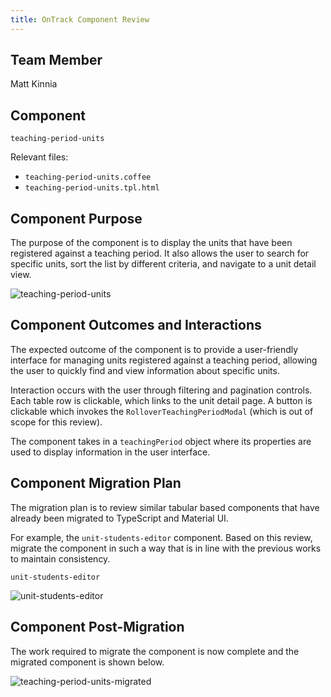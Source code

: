 ```yaml
---
title: OnTrack Component Review
---
```


## Team Member

Matt Kinnia

## Component

`teaching-period-units`

Relevant files:

- `teaching-period-units.coffee`
- `teaching-period-units.tpl.html`

## Component Purpose

The purpose of the component is to display the units that have been registered
against a teaching period. It also allows the user to search for specific
units, sort the list by different criteria,
and navigate to a unit detail view.

![teaching-period-units](Resources/teaching-period-units.png)

## Component Outcomes and Interactions

The expected outcome of the component is to provide a user-friendly interface
for managing units registered against a teaching period, allowing the user
to quickly find and view information about specific units.

Interaction occurs with the user through filtering and pagination controls.
Each table row is clickable, which links to the unit detail page. A button
is clickable which invokes the
`RolloverTeachingPeriodModal` (which is out of scope for this review).

The component takes in a `teachingPeriod` object where its properties are used
to display information in the user interface.

## Component Migration Plan

The migration plan is to review similar tabular based components that have
already been migrated to TypeScript and Material UI.

For example, the `unit-students-editor` component. Based on this review,
migrate the component in such a way that is in line with the previous
works to maintain consistency.

`unit-students-editor`

![unit-students-editor](Resources/unit-students-editor.png)

## Component Post-Migration

The work required to migrate the component is now complete and the migrated
component is shown below.

![teaching-period-units-migrated](Resources/teaching-period-units-migrated.png)
